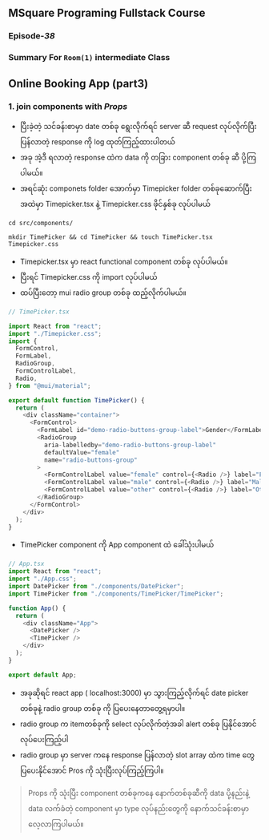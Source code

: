 ﻿## MSquare Programing Fullstack Course
### Episode-*38* 
### Summary For `Room(1)` intermediate Class
##
## Online Booking App (part3)
### 1. join components with *Props*
- ပြီးခဲ့တဲ့ သင်ခန်းစာမှာ date တစ်ခု ရွေးလိုက်ရင် server ဆီ request လုပ်လိုက်ပြီး ပြန်လာတဲ့ response ကို log ထုတ်ကြည့်ထားပါတယ်
- အခု အဲ့ဒီ ရလာတဲ့ response ထဲက data ကို တခြား component တစ်ခု ဆီ ပို့ကြပါမယ်။
- အရင်ဆုံး componets folder အောက်မှာ Timepicker folder တစ်ခုဆောက်ပြီး အထဲမှာ Timepicker.tsx နဲ့ Timepicker.css ဖိုင်နှစ်ခု လုပ်ပါမယ်
 ```console
 cd src/components/
```
 ```console
 mkdir TimePicker && cd TimePicker && touch TimePicker.tsx Timepicker.css
```
- Timepicker.tsx မှာ  react functional component တစ်ခု လုပ်ပါမယ်။
- ပြီးရင် Timepicker.css ကို import လုပ်ပါမယ်
- ထပ်ပြီးတော့ mui radio group တစ်ခု ထည့်လိုက်ပါမယ်။
```js
// TimePicker.tsx

import React from "react";
import "./Timepicker.css";
import {
  FormControl,
  FormLabel,
  RadioGroup,
  FormControlLabel,
  Radio,
} from "@mui/material";

export default function TimePicker() {
  return (
    <div className="container">
      <FormControl>
        <FormLabel id="demo-radio-buttons-group-label">Gender</FormLabel>
        <RadioGroup
          aria-labelledby="demo-radio-buttons-group-label"
          defaultValue="female"
          name="radio-buttons-group"
        >
          <FormControlLabel value="female" control={<Radio />} label="Female" />
          <FormControlLabel value="male" control={<Radio />} label="Male" />
          <FormControlLabel value="other" control={<Radio />} label="Other" />
        </RadioGroup>
      </FormControl>
    </div>
  );
}

```
- TimePicker component ကို App component ထဲ ခေါ်သုံးပါမယ်
```js
// App.tsx
import React from "react";
import "./App.css";
import DatePicker from "./components/DatePicker";
import TimePicker from "./components/TimePicker/TimePicker";

function App() {
  return (
    <div className="App">
      <DatePicker />
      <TimePicker />
    </div>
  );
}

export default App;

```
- အခုဆိုရင် react app ( localhost:3000) မှာ သွားကြည့်လိုက်ရင် date picker တစ်ခုနဲ့ radio group တစ်ခု ကို ပြပေးနေတာတွေ့ရမှာပါ။
-  radio group က itemတစ်ခုကို select လုပ်လိုက်တဲ့အခါ alert တစ်ခု ပြနိုင်အောင် လုပ်ပေးကြည့်ပါ
- radio group မှာ server ကနေ response ပြန်လာတဲ့ slot array ထဲက time တွေ ပြပေးနိုင်အောင် Pros ကို သုံးပြီးလုပ်ကြည့်ကြပါ။
> Props ကို သုံးပြီး component တစ်ခုကနေ နောက်တစ်ခုဆီကို data ပို့နည်းနဲ့ data လက်ခံတဲ့ component မှာ type လုပ်နည်းတွေကို နောက်သင်ခန်းစာမှာ လေ့လာကြပါမယ်။
